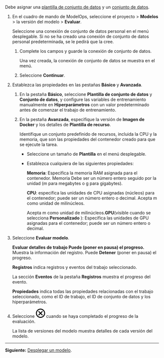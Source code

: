 Debe asignar una [plantilla de conjunto de datos](frd1725409311264.md) y un [conjunto de datos](xfu1732652871944.md).

1.  En el cuadro de mando de ModelOps, seleccione el proyecto > **Modelos** > la versión del modelo > **Evaluar**.

    Seleccione una conexión de conjunto de datos personal en el menú desplegable. Si no se ha creado una conexión de conjunto de datos personal predeterminada, se le pedirá que la cree.

    1.  Complete los campos y guarde la conexión de conjunto de datos.

        Una vez creada, la conexión de conjunto de datos se muestra en el menú.


    1.  Seleccione **Continuar**.


1.  Establezca las propiedades en las pestañas **Básico** y **Avanzada**.

    1.  En la pestaña **Básico**, seleccione **Plantilla de conjunto de datos** y **Conjunto de datos**, y configure las variables de entrenamiento manualmente en **Hiperparámetros** con un valor predeterminado antes de comenzar el trabajo de entrenamiento.


    1.  En la pestaña **Avanzada**, especifique la versión de **Imagen de Docker** y los detalles de **Plantilla de recurso**.

        Identifique un conjunto predefinido de recursos, incluida la CPU y la memoria, que son las propiedades del contenedor creado para que se ejecute la tarea.

        -   Seleccione un tamaño de **Plantilla** en el menú desplegable.


        -   Establezca cualquiera de las siguientes propiedades:

            **Memoria**: Especifica la memoria RAM asignada para el contenedor. Memoria Debe ser un número entero seguido por la unidad (m para megabytes o g para gigabytes).

            **CPU**: especifica las unidades de CPU asignadas (núcleos) para el contenedor; puede ser un número entero o decimal. Acepta m como unidad de milinúcleos.

            Acepta m como unidad de milinúcleos.**GPU**(visible cuando se selecciona **Personalizado** ): Especifica las unidades de GPU asignadas para el contenedor; puede ser un número entero o decimal.


1.  Seleccione **Evaluar modelo**.

    **Evaluar detalles de trabajo Puede (poner en pausa) el progreso.** Muestra la información del registro. Puede **Detener** (poner en pausa) el progreso.

    **Registros** indica registros y eventos del trabajo seleccionado.

    La sección **Eventos** de la pestaña **Registros** muestra el progreso del evento.

    **Propiedades** indica todas las propiedades relacionadas con el trabajo seleccionado, como el ID de trabajo, el ID de conjunto de datos y los hiperparámetros.


1.  Seleccione ![Icono de Cerrar](Images/teg1680569591203.svg) cuando se haya completado el progreso de la evaluación.

    La lista de versiones del modelo muestra detalles de cada versión del modelo.


---

**Siguiente:** [Desplegar un modelo](zum1732650629250.md).

